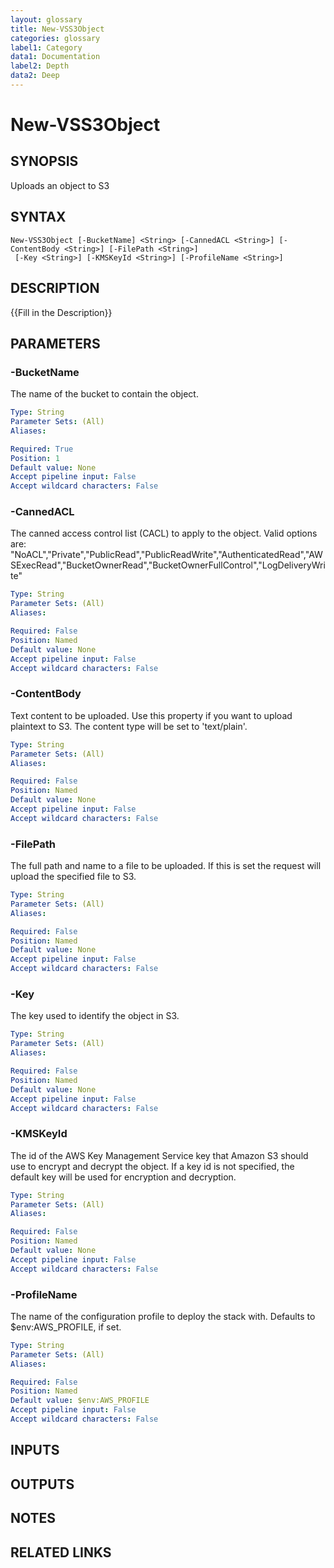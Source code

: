 ```yaml
---
layout: glossary
title: New-VSS3Object
categories: glossary
label1: Category
data1: Documentation
label2: Depth
data2: Deep
---
```


# New-VSS3Object

## SYNOPSIS
Uploads an object to S3

## SYNTAX

```
New-VSS3Object [-BucketName] <String> [-CannedACL <String>] [-ContentBody <String>] [-FilePath <String>]
 [-Key <String>] [-KMSKeyId <String>] [-ProfileName <String>]
```

## DESCRIPTION
{{Fill in the Description}}

## PARAMETERS

### -BucketName
The name of the bucket to contain the object.

```yaml
Type: String
Parameter Sets: (All)
Aliases: 

Required: True
Position: 1
Default value: None
Accept pipeline input: False
Accept wildcard characters: False
```

### -CannedACL
The canned access control list (CACL) to apply to the object.
Valid options are: "NoACL","Private","PublicRead","PublicReadWrite","AuthenticatedRead","AWSExecRead","BucketOwnerRead","BucketOwnerFullControl","LogDeliveryWrite"

```yaml
Type: String
Parameter Sets: (All)
Aliases: 

Required: False
Position: Named
Default value: None
Accept pipeline input: False
Accept wildcard characters: False
```

### -ContentBody
Text content to be uploaded.
Use this property if you want to upload plaintext to S3.
The content type will be set to 'text/plain'.

```yaml
Type: String
Parameter Sets: (All)
Aliases: 

Required: False
Position: Named
Default value: None
Accept pipeline input: False
Accept wildcard characters: False
```

### -FilePath
The full path and name to a file to be uploaded.
If this is set the request will upload the specified file to S3.

```yaml
Type: String
Parameter Sets: (All)
Aliases: 

Required: False
Position: Named
Default value: None
Accept pipeline input: False
Accept wildcard characters: False
```

### -Key
The key used to identify the object in S3.

```yaml
Type: String
Parameter Sets: (All)
Aliases: 

Required: False
Position: Named
Default value: None
Accept pipeline input: False
Accept wildcard characters: False
```

### -KMSKeyId
The id of the AWS Key Management Service key that Amazon S3 should use to encrypt and decrypt the object.
If a key id is not specified, the default key will be used for encryption and decryption.

```yaml
Type: String
Parameter Sets: (All)
Aliases: 

Required: False
Position: Named
Default value: None
Accept pipeline input: False
Accept wildcard characters: False
```

### -ProfileName
The name of the configuration profile to deploy the stack with.
Defaults to $env:AWS_PROFILE, if set.

```yaml
Type: String
Parameter Sets: (All)
Aliases: 

Required: False
Position: Named
Default value: $env:AWS_PROFILE
Accept pipeline input: False
Accept wildcard characters: False
```

## INPUTS

## OUTPUTS

## NOTES

## RELATED LINKS

